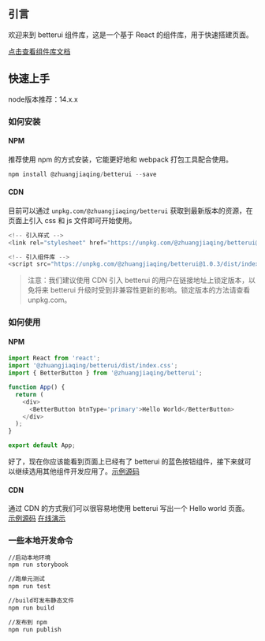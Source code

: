 ## 引言

欢迎来到 betterui 组件库，这是一个基于 React 的组件库，用于快速搭建页面。

[点击查看组件库文档](https://coder-xiaozhuang.github.io/betterui)


## 快速上手
node版本推荐：14.x.x

### 如何安装

#### NPM
推荐使用 npm 的方式安装，它能更好地和 webpack 打包工具配合使用。

~~~javascript
npm install @zhuangjiaqing/betterui --save
~~~

#### CDN
目前可以通过 `unpkg.com/@zhuangjiaqing/betterui` 获取到最新版本的资源，在页面上引入 css 和 js 文件即可开始使用。

~~~javascript
<!-- 引入样式 -->
<link rel="stylesheet" href="https://unpkg.com/@zhuangjiaqing/betterui@1.0.3/dist/index.css" />

<!-- 引入组件库 -->
<script src="https://unpkg.com/@zhuangjiaqing/betterui@1.0.3/dist/index.umd.js"></script>
~~~
> 注意：我们建议使用 CDN 引入 betterui 的用户在链接地址上锁定版本，以免将来 betterui 升级时受到非兼容性更新的影响。锁定版本的方法请查看 unpkg.com。

### 如何使用

#### NPM

~~~javascript
import React from 'react';
import '@zhuangjiaqing/betterui/dist/index.css';
import { BetterButton } from '@zhuangjiaqing/betterui';

function App() {
  return (
    <div>
      <BetterButton btnType='primary'>Hello World</BetterButton>
    </div>
  );
}

export default App;
~~~
好了，现在你应该能看到页面上已经有了 betterui 的蓝色按钮组件，接下来就可以继续选用其他组件开发应用了。[示例源码](https://github.com/Coder-XiaoZhuang/betterui_test_app/blob/main/src/App.tsx)

#### CDN

通过 CDN 的方式我们可以很容易地使用 betterui 写出一个 Hello world 页面。
[示例源码](https://github.com/Coder-XiaoZhuang/betterui/blob/main/test.html)
[在线演示](https://unpkg.com/@zhuangjiaqing/betterui@1.0.3/test.html)


### 一些本地开发命令

~~~bash
//启动本地环境
npm run storybook

//跑单元测试
npm run test

//build可发布静态文件
npm run build

//发布到 npm
npm run publish
~~~